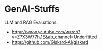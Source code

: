 # GenAI-Stuffs


LLM and RAG Evaluations:
- https://www.youtube.com/watch?v=ZPX3W77h_1E&ab_channel=Underfitted
- https://github.com/Giskard-AI/giskard
